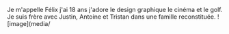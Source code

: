 Je m'appelle Félix j'ai 18 ans j'adore le design graphique le cinéma et le golf. Je suis frère avec Justin, Antoine et Tristan dans une famille reconstituée.
![image](media/
